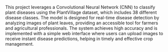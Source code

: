 
This project leverages a Convolutional Neural Network (CNN) to classify plant diseases using the PlantVillage dataset, which includes 38 different disease classes. The model is designed for real-time disease detection by analyzing images of plant leaves, providing an accessible tool for farmers and agricultural professionals. The system achieves high accuracy and is implemented with a simple web interface where users can upload images to receive instant disease predictions, helping in timely and effective crop management.
